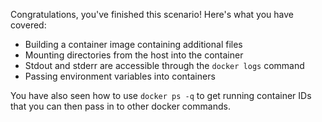 Congratulations, you've finished this scenario! Here's what you have covered:

- Building a container image containing additional files
- Mounting directories from the host into the container
- Stdout and stderr are accessible through the `docker logs` command
- Passing environment variables into containers

You have also seen how to use `docker ps -q` to get running container IDs that you can then pass in to other docker commands.

